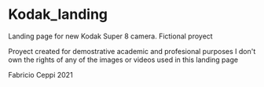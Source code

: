 # Kodak_landing
Landing page for new Kodak Super 8 camera. Fictional proyect

Proyect created for demostrative academic and profesional purposes
I don't own the rights of any of the images or videos used in this landing page

Fabricio Ceppi
2021
